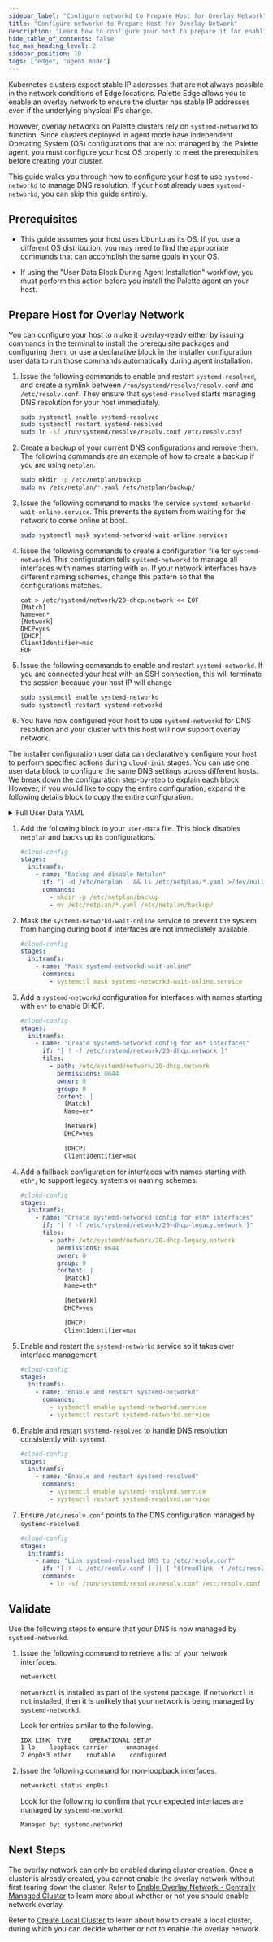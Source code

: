 ```yaml
---
sidebar_label: "Configure networkd to Prepare Host for Overlay Network"
title: "Configure networkd to Prepare Host for Overlay Network"
description: "Learn how to configure your host to prepare it for enabling overlay network during cluster creation."
hide_table_of_contents: false
toc_max_heading_level: 2
sidebar_position: 10
tags: ["edge", "agent mode"]
---
```


Kubernetes clusters expect stable IP addresses that are not always possible in the network conditions of Edge locations.
Palette Edge allows you to enable an overlay network to ensure the cluster has stable IP addresses even if the
underlying physical IPs change.

However, overlay networks on Palette clusters rely on `systemd-networkd` to function. Since clusters deployed in agent
mode have independent Operating System (OS) configurations that are not managed by the Palette agent, you must configure
your host OS properly to meet the prerequisites before creating your cluster.

This guide walks you through how to configure your host to use `systemd-networkd` to manage DNS resolution. If your host
already uses `systemd-networkd`, you can skip this guide entirely.

## Prerequisites

- This guide assumes your host uses Ubuntu as its OS. If you use a different OS distribution, you may need to find the
  appropriate commands that can accomplish the same goals in your OS.

- If using the "User Data Block During Agent Installation" workflow, you must perform this action before you install the
  Palette agent on your host.

## Prepare Host for Overlay Network

You can configure your host to make it overlay-ready either by issuing commands in the terminal to install the
prerequisite packages and configuring them, or use a declarative block in the installer configuration user data to run
those commands automatically during agent installation.

<Tabs groupId="method">

<TabItem value="Manual Configuration in Command-line">

1. Issue the following commands to enable and restart `systemd-resolved`, and create a symlink between
   `/run/systemd/resolve/resolv.conf` and `/etc/resolv.conf`. They ensure that `systemd-resolved` starts managing DNS
   resolution for your host immediately.

   ```bash
   sudo systemctl enable systemd-resolved
   sudo systemctl restart systemd-resolved
   sudo ln -sf /run/systemd/resolve/resolv.conf /etc/resolv.conf
   ```

2. Create a backup of your current DNS configurations and remove them. The following commands are an example of how to
   create a backup if you are using `netplan`.

   ```bash
   sudo mkdir -p /etc/netplan/backup
   sudo mv /etc/netplan/*.yaml /etc/netplan/backup/
   ```

3. Issue the following command to masks the service `systemd-networkd-wait-online.service`. This prevents the system
   from waiting for the network to come online at boot.

   ```bash
   sudo systemctl mask systemd-networkd-wait-online.services
   ```

4. Issue the following commands to create a configuration file for `systemd-networkd`. This configuration tells
   `systemd-networkd` to manage all interfaces with names starting with `en`. If your network interfaces have different
   naming schemes, change this pattern so that the configurations matches.

   ```bash{4}
   cat > /etc/systemd/network/20-dhcp.network << EOF
   [Match]
   Name=en*
   [Network]
   DHCP=yes
   [DHCP]
   ClientIdentifier=mac
   EOF
   ```

5. Issue the following commands to enable and restart `systemd-networkd`. If you are connected your host with an SSH
   connection, this will terminate the session becauue your host IP will change

   ```bash
   sudo systemctl enable systemd-networkd
   sudo systemctl restart systemd-networkd
   ```

6. You have now configured your host to use `systemd-networkd` for DNS resolution and your cluster with this host will
   now support overlay network.

</TabItem>

<TabItem value="User Data Block During Agent Installation">

The installer configuration user data can declaratively configure your host to perform specified actions during
`cloud-init` stages. You can use one user data block to configure the same DNS settings across different hosts. We break
down the configuration step-by-step to explain each block. However, if you would like to copy the entire configuration,
expand the following details block to copy the entire configuration.

<details>

<summary>Full User Data YAML</summary>

```yaml
#cloud-config
stages:
  initramfs:
    - name: "Backup and disable Netplan"
      if: "[ -d /etc/netplan ] && ls /etc/netplan/*.yaml >/dev/null 2>&1"
      commands:
        - mkdir -p /etc/netplan/backup
        - mv /etc/netplan/*.yaml /etc/netplan/backup/

    - name: "Mask systemd-networkd-wait-online"
      commands:
        - systemctl mask systemd-networkd-wait-online.service

    - name: "Create systemd-networkd config for en* interfaces"
      if: "[ ! -f /etc/systemd/network/20-dhcp.network ]"
      files:
        - path: /etc/systemd/network/20-dhcp.network
          permissions: 0644
          owner: 0
          group: 0
          # Change the match pattern to match your interface names
          content: |
            [Match]
            Name=en*

            [Network]
            DHCP=yes

            [DHCP]
            ClientIdentifier=mac

    - name: "Create systemd-networkd config for eth* interfaces"
      if: "[ ! -f /etc/systemd/network/20-dhcp-legacy.network ]"
      files:
        - path: /etc/systemd/network/20-dhcp-legacy.network
          permissions: 0644
          owner: 0
          group: 0
          content: |
            [Match]
            Name=eth*

            [Network]
            DHCP=yes

            [DHCP]
            ClientIdentifier=mac

    - name: "Enable and restart systemd-networkd"
      commands:
        - systemctl enable systemd-networkd.service
        - systemctl restart systemd-networkd.service

    - name: "Enable and restart systemd-resolved"
      commands:
        - systemctl enable systemd-resolved.service
        - systemctl restart systemd-resolved.service

    - name: "Link systemd-resolved DNS to /etc/resolv.conf"
      if: '[ ! -L /etc/resolv.conf ] || [ "$(readlink -f /etc/resolv.conf)" != "/run/systemd/resolve/resolv.conf" ]'
      commands:
        - ln -sf /run/systemd/resolve/resolv.conf /etc/resolv.conf
```

</details>

1. Add the following block to your `user-data` file. This block disables `netplan` and backs up its configurations.

   ```yaml
   #cloud-config
   stages:
     initramfs:
       - name: "Backup and disable Netplan"
         if: "[ -d /etc/netplan ] && ls /etc/netplan/*.yaml >/dev/null 2>&1"
         commands:
           - mkdir -p /etc/netplan/backup
           - mv /etc/netplan/*.yaml /etc/netplan/backup/
   ```

2. Mask the `systemd-networkd-wait-online` service to prevent the system from hanging during boot if interfaces are not
   immediately available.

   ```yaml
   #cloud-config
   stages:
     initramfs:
       - name: "Mask systemd-networkd-wait-online"
         commands:
           - systemctl mask systemd-networkd-wait-online.service
   ```

3. Add a `systemd-networkd` configuration for interfaces with names starting with `en*` to enable DHCP.

   ```yaml
   #cloud-config
   stages:
     initramfs:
       - name: "Create systemd-networkd config for en* interfaces"
         if: "[ ! -f /etc/systemd/network/20-dhcp.network ]"
         files:
           - path: /etc/systemd/network/20-dhcp.network
             permissions: 0644
             owner: 0
             group: 0
             content: |
               [Match]
               Name=en*

               [Network]
               DHCP=yes

               [DHCP]
               ClientIdentifier=mac
   ```

4. Add a fallback configuration for interfaces with names starting with `eth*`, to support legacy systems or naming
   schemes.

   ```yaml
   #cloud-config
   stages:
     initramfs:
       - name: "Create systemd-networkd config for eth* interfaces"
         if: "[ ! -f /etc/systemd/network/20-dhcp-legacy.network ]"
         files:
           - path: /etc/systemd/network/20-dhcp-legacy.network
             permissions: 0644
             owner: 0
             group: 0
             content: |
               [Match]
               Name=eth*

               [Network]
               DHCP=yes

               [DHCP]
               ClientIdentifier=mac
   ```

5. Enable and restart the `systemd-networkd` service so it takes over interface management.

   ```yaml
   #cloud-config
   stages:
     initramfs:
       - name: "Enable and restart systemd-networkd"
         commands:
           - systemctl enable systemd-networkd.service
           - systemctl restart systemd-networkd.service
   ```

6. Enable and restart `systemd-resolved` to handle DNS resolution consistently with `systemd`.

   ```yaml
   #cloud-config
   stages:
     initramfs:
       - name: "Enable and restart systemd-resolved"
         commands:
           - systemctl enable systemd-resolved.service
           - systemctl restart systemd-resolved.service
   ```

7. Ensure `/etc/resolv.conf` points to the DNS configuration managed by `systemd-resolved`.

   ```yaml
   #cloud-config
   stages:
     initramfs:
       - name: "Link systemd-resolved DNS to /etc/resolv.conf"
         if: '[ ! -L /etc/resolv.conf ] || [ "$(readlink -f /etc/resolv.conf)" != "/run/systemd/resolve/resolv.conf" ]'
         commands:
           - ln -sf /run/systemd/resolve/resolv.conf /etc/resolv.conf
   ```

</TabItem>

</Tabs>

## Validate

Use the following steps to ensure that your DNS is now managed by `systemd-networkd`.

1. Issue the following command to retrieve a list of your network interfaces.

   ```bash
   networkctl
   ```

   `networkctl` is installed as part of the `systemd` package. If `networkctl` is not installed, then it is unilkely
   that your network is being managed by `systemd-networkd`.

   Look for entries similar to the following.

   ```bash
   IDX LINK  TYPE     OPERATIONAL SETUP
   1 lo    loopback carrier     unmanaged
   2 enp0s3 ether    routable    configured
   ```

2. Issue the following command for non-loopback interfaces.

   ```bash
   networkctl status enp0s3
   ```

   Look for the following to confirm that your expected interfaces are managed by `systemd-networkd`.

   ```bash
   Managed by: systemd-networkd
   ```

## Next Steps

The overlay network can only be enabled during cluster creation. Once a cluster is already created, you cannot enable
the overlay network without first tearing down the cluster. Refer to
[Enable Overlay Network - Centrally Managed Cluster](../../clusters/edge/networking/vxlan-overlay.md) to learn more
about whether or not you should enable network overlay.

Refer to [Create Local Cluster](../../clusters/edge/local-ui/cluster-management/create-cluster.md) to learn about how to
create a local cluster, during which you can decide whether or not to enable the overlay network.
